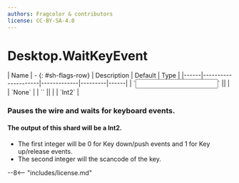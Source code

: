 ```yaml
---
authors: Fragcolor & contributors
license: CC-BY-SA-4.0
---
```



# Desktop.WaitKeyEvent

<div class="sh-parameters" markdown="1">
| Name | - {: #sh-flags-row} | Description | Default | Type |
|------|---------------------|-------------|---------|------|
| `<input>` || | | `None` |
| `<output>` || | | `Int2` |

</div>

### Pauses the wire and waits for keyboard events.
#### The output of this shard will be a Int2.
 * The first integer will be 0 for Key down/push events and 1 for Key up/release events.
 * The second integer will the scancode of the key.


--8<-- "includes/license.md"
